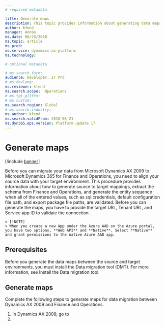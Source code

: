 ```yaml
---
# required metadata

title: Generate maps 
description: This topic provides information about generating data maps to migrate data from Dynamics AX 2009 to Finance and Operations.
author: kfend
manager: AnnBe
ms.date: 06/26/2018
ms.topic: article
ms.prod: 
ms.service: dynamics-ax-platform
ms.technology: 

# optional metadata

# ms.search.form:  
audience: Developer, IT Pro
# ms.devlang: 
ms.reviewer: kfend
ms.search.scope:  Operations
# ms.tgt_pltfrm: 
# ms.custom: 
ms.search.region: Global
# ms.search.industry:
ms.author: kfend
ms.search.validFrom: 2018-06-21
ms.dyn365.ops.version: Platform update 17
---
```


# Generate maps

[!include [banner](../includes/banner.md)]

Before you can migrate your data from Microsoft Dynamics AX 2009 to Microsoft Dynamics 365 for Finance and Operations, you need to align your source data with your target environment. 
This procedure provides information about how to generate source to target mappings, extract the schema from Finance and Operations, and generate the entity sequence when all of the entered values, such as sql credentials, default configuration file path, and export package file paths, are validated.
Before you can generate the maps, you have to provide the target URL, Tenant URL, and Service app ID to validate the connection. 

    > [!NOTE]
    > When you create a new App under the Azure AAD on the Azure portal, you have two options, **Web API** and **Native**. Select **Native** and grant permissions to the native Azure AAD app.

## Prerequisites
Before you generate the data maps between the source and target environments, you must install the Data migration tool (DMT). For more information, see Install the Data migration tool.

## Generate maps
Complete the following steps to generate maps for data migration between Dynamics AX 2009 and Finance and Operations. 
1. In Dynamics AX 2009, go to 
2. 
